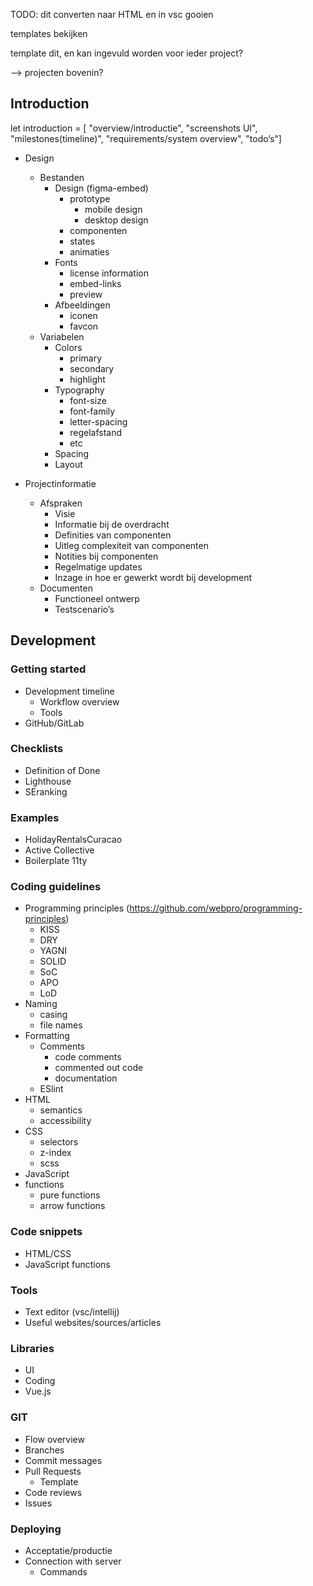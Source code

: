 TODO: dit converten naar HTML en in vsc gooien

templates bekijken

template dit, en kan ingevuld worden voor ieder project?

—> projecten bovenin?

## Introduction

let introduction = [
"overview/introductie",
"screenshots UI",
"milestones(timeline)",
"requirements/system overview",
"todo’s"]

- Design
    - Bestanden
        - Design (figma-embed)
            - prototype
                - mobile design
                - desktop design
            - componenten
            - states
            - animaties
        - Fonts
            - license information
            - embed-links
            - preview
        - Afbeeldingen
            - iconen
            - favcon
    - Variabelen
        - Colors
            - primary
            - secondary
            - highlight
        - Typography
            - font-size
            - font-family
            - letter-spacing
            - regelafstand
            - etc
        - Spacing
        - Layout

- Projectinformatie
    - Afspraken
        - Visie
        - Informatie bij de overdracht
        - Definities van componenten
        - Uitleg complexiteit van componenten
        - Notities bij componenten
        - Regelmatige updates
        - Inzage in hoe er gewerkt wordt bij development
    - Documenten
        - Functioneel ontwerp
        - Testscenario’s

## Development

### Getting started

- Development timeline
    - Workflow overview
    - Tools
- GitHub/GitLab

### Checklists

- Definition of Done
- Lighthouse
- SEranking

### Examples

- HolidayRentalsCuracao
- Active Collective
- Boilerplate 11ty

### Coding guidelines

- Programming principles (https://github.com/webpro/programming-principles)
    - KISS
    - DRY
    - YAGNI
    - SOLID
    - SoC
    - APO
    - LoD
- Naming
    - casing
    - file names
- Formatting
    - Comments
        - code comments
        - commented out code
        - documentation
    - ESlint
- HTML
    - semantics
    - accessibility
- CSS
    - selectors
    - z-index
    - scss
- JavaScript
- functions
    - pure functions
    - arrow functions

### Code snippets

- HTML/CSS
- JavaScript functions

### Tools

- Text editor (vsc/intellij)
- Useful websites/sources/articles

### Libraries

- UI
- Coding
- Vue.js

### GIT

- Flow overview
- Branches
- Commit messages
- Pull Requests
    - Template
- Code reviews
- Issues

### Deploying

- Acceptatie/productie
- Connection with server
    - Commands